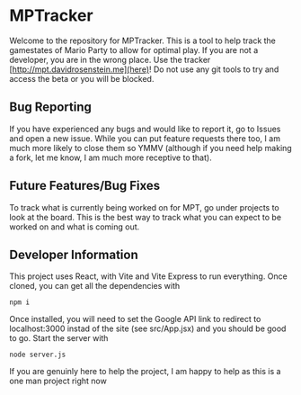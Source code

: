 # MPTracker

Welcome to the repository for MPTracker. This is a tool to help track the gamestates of Mario Party to allow for optimal play. If you are not a developer, you are in the wrong place. Use the tracker [http://mpt.davidrosenstein.me](here)! Do not use any git tools to try and access the beta or you will be blocked.

## Bug Reporting

If you have experienced any bugs and would like to report it, go to Issues and open a new issue. While you can put feature requests there too, I am much more likely to close them so YMMV (although if you need help making a fork, let me know, I am much more receptive to that).

## Future Features/Bug Fixes

To track what is currently being worked on for MPT, go under projects to look at the board. This is the best way to track what you can expect to be worked on and what is coming out. 

## Developer Information

This project uses React, with Vite and Vite Express to run everything. Once cloned, you can get all the dependencies with

`npm i`

Once installed, you will need to set the Google API link to redirect to localhost:3000 instad of the site (see src/App.jsx) and you should be good to go. Start the server with

`node server.js`

If you are genuinly here to help the project, I am happy to help as this is a one man project right now